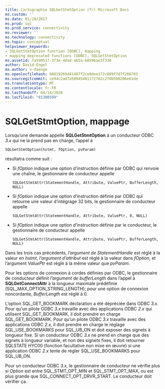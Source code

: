 ```yaml
---
title: Cartographie SQLGetStmtOption (fr) Microsoft Docs
ms.custom: ''
ms.date: 01/19/2017
ms.prod: sql
ms.prod_service: connectivity
ms.reviewer: ''
ms.technology: connectivity
ms.topic: conceptual
helpviewer_keywords:
- SQLGetStmtOption function [ODBC], mapping
- mapping deprecated functions [ODBC], SQLGetStmtOption
ms.assetid: fa599517-3f3e-4dad-a65a-b8596ae3f330
author: David-Engel
ms.author: v-daenge
ms.openlocfilehash: 68819269d41407f2ce9dee172c889f7d7f286793
ms.sourcegitcommit: ce94c2ad7a50945481172782c270b5b0206e61de
ms.translationtype: MT
ms.contentlocale: fr-FR
ms.lasthandoff: 04/14/2020
ms.locfileid: "81300599"
---
```

# <a name="sqlgetstmtoption-mapping"></a>SQLGetStmtOption, mappage
Lorsqu’une demande appelle **SQLGetStmtOption** à un conducteur ODBC *3.x* qui ne la prend pas en charge, l’appel à  
  
```  
SQLGetStmtOption(hstmt, fOption, pvParam)  
```  
  
 résultatra comme suit :  
  
-   Si *fOption* indique une option d’instruction définie par ODBC qui renvoie une chaîne, le gestionnaire de conducteur appelle  
  
    ```  
    SQLGetStmtAttr(StatementHandle, Attribute, ValuePtr, BufferLength, NULL)  
    ```  
  
-   Si *fOption* indique une option d’instruction définie par ODBC qui retourne une valeur d’intégrage 32 bits, le gestionnaire de conducteur appelle  
  
    ```  
    SQLGetStmtAttr(StatementHandle, Attribute, ValuePtr, 0, NULL)  
    ```  
  
-   Si *fOption* indique une option d’instruction définie par le conducteur, le gestionnaire de conducteur appelle  
  
    ```  
    SQLGetStmtAttr(StatementHandle, Attribute, ValuePtr, BufferLength, NULL)  
    ```  
  
 Dans les trois cas précédents, *l’argument de StatementHandle* est réglé à la valeur en *hstmt*, *l’argument d’attribut* est réglé à la valeur dans *fOption*, et l’argument *ValuePtr* est réglé à la même valeur que *pvParam*.  
  
 Pour les options de connexion à cordes définies par ODBC, le gestionnaire de conducteur définit *l’argument de bufferLength* dans l’appel à **SQLGetConnectAttr** à la longueur maximale prédéfinie (SQL_MAX_OPTION_STRING_LENGTH); pour une option de connexion noncordante, *BufferLength* est réglé à 0.  
  
 L’option SQL_GET_BOOKMARK déclaration a été dépréciée dans ODBC *3.x*. Pour qu’un pilote ODBC *3.x* travaille avec des applications ODBC *2.x* qui utilisent SQL_GET_BOOKMARK, il doit prendre en charge SQL_GET_BOOKMARK. Pour qu’un pilote ODBC *3.x* travaille avec des applications ODBC *2.x,* il doit prendre en charge le réglage SQL_USE_BOOKMARKS pour SQL_UB_ON et doit exposer des signets à longueur fixe. Si un conducteur ODBC *3.x* ne prend en charge que des signets à longueur variable, et non des signets fixes, il doit retourner SQLSTATE HYC00 (fonction facultative non mise en œuvre) si une application ODBC *2.x* tente de régler SQL_USE_BOOKMARKS pour SQL_UB_ON.  
  
 Pour un conducteur ODBC *3.x,* le gestionnaire de conducteur ne vérifie plus si *Option* est entre SQL_STMT_OPT_MIN et SQL_STMT_OPT_MAX, ou est plus grande que SQL_CONNECT_OPT_DRVR_START. Le conducteur doit vérifier ça.
